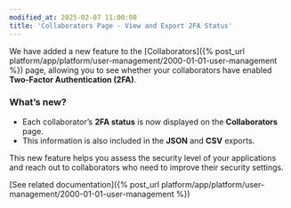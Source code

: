 ```yaml
---
modified_at: 2025-02-07 11:00:00
title: 'Collaborators Page - View and Export 2FA Status'
---
```


We have added a new feature to the [Collaborators]({% post_url platform/app/platform/user-management/2000-01-01-user-management %}) page, allowing you to see whether your collaborators have enabled **Two-Factor Authentication (2FA)**.  

### What’s new?  
- Each collaborator’s **2FA status** is now displayed on the **Collaborators** page.  
- This information is also included in the **JSON** and **CSV** exports.  

This new feature helps you assess the security level of your applications and reach out to collaborators who need to improve their security settings.  

[See related documentation]({% post_url platform/app/platform/user-management/2000-01-01-user-management %})
